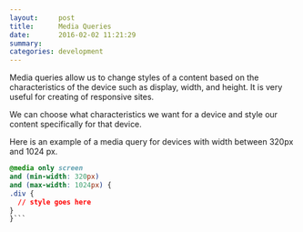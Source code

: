 ```yaml
---
layout:     post
title:      Media Queries
date:       2016-02-02 11:21:29
summary:   
categories: development
---
```


Media queries allow us to change styles of a content based on the characteristics of the device such as display, width, and height. It is very useful for creating of responsive sites.

We can choose what characteristics we want for a device and style our content specifically for that device.

Here is an example of a media query for devices with width between 320px and 1024 px.

```css
@media only screen
and (min-width: 320px)
and (max-width: 1024px) {
.div {
  // style goes here
}
}```
